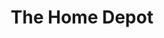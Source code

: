 ---
title: "The Home Depot"
url: /jacksonville/the-home-depot-lane-avenue-south/
shop: doityourself
---